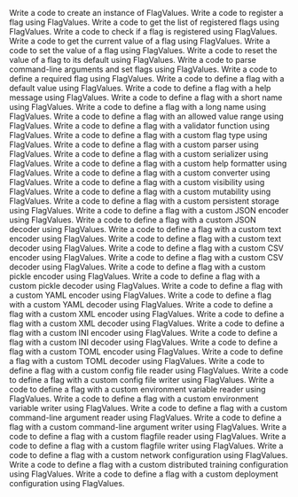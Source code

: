Write a code to create an instance of FlagValues.
Write a code to register a flag using FlagValues.
Write a code to get the list of registered flags using FlagValues.
Write a code to check if a flag is registered using FlagValues.
Write a code to get the current value of a flag using FlagValues.
Write a code to set the value of a flag using FlagValues.
Write a code to reset the value of a flag to its default using FlagValues.
Write a code to parse command-line arguments and set flags using FlagValues.
Write a code to define a required flag using FlagValues.
Write a code to define a flag with a default value using FlagValues.
Write a code to define a flag with a help message using FlagValues.
Write a code to define a flag with a short name using FlagValues.
Write a code to define a flag with a long name using FlagValues.
Write a code to define a flag with an allowed value range using FlagValues.
Write a code to define a flag with a validator function using FlagValues.
Write a code to define a flag with a custom flag type using FlagValues.
Write a code to define a flag with a custom parser using FlagValues.
Write a code to define a flag with a custom serializer using FlagValues.
Write a code to define a flag with a custom help formatter using FlagValues.
Write a code to define a flag with a custom converter using FlagValues.
Write a code to define a flag with a custom visibility using FlagValues.
Write a code to define a flag with a custom mutability using FlagValues.
Write a code to define a flag with a custom persistent storage using FlagValues.
Write a code to define a flag with a custom JSON encoder using FlagValues.
Write a code to define a flag with a custom JSON decoder using FlagValues.
Write a code to define a flag with a custom text encoder using FlagValues.
Write a code to define a flag with a custom text decoder using FlagValues.
Write a code to define a flag with a custom CSV encoder using FlagValues.
Write a code to define a flag with a custom CSV decoder using FlagValues.
Write a code to define a flag with a custom pickle encoder using FlagValues.
Write a code to define a flag with a custom pickle decoder using FlagValues.
Write a code to define a flag with a custom YAML encoder using FlagValues.
Write a code to define a flag with a custom YAML decoder using FlagValues.
Write a code to define a flag with a custom XML encoder using FlagValues.
Write a code to define a flag with a custom XML decoder using FlagValues.
Write a code to define a flag with a custom INI encoder using FlagValues.
Write a code to define a flag with a custom INI decoder using FlagValues.
Write a code to define a flag with a custom TOML encoder using FlagValues.
Write a code to define a flag with a custom TOML decoder using FlagValues.
Write a code to define a flag with a custom config file reader using FlagValues.
Write a code to define a flag with a custom config file writer using FlagValues.
Write a code to define a flag with a custom environment variable reader using FlagValues.
Write a code to define a flag with a custom environment variable writer using FlagValues.
Write a code to define a flag with a custom command-line argument reader using FlagValues.
Write a code to define a flag with a custom command-line argument writer using FlagValues.
Write a code to define a flag with a custom flagfile reader using FlagValues.
Write a code to define a flag with a custom flagfile writer using FlagValues.
Write a code to define a flag with a custom network configuration using FlagValues.
Write a code to define a flag with a custom distributed training configuration using FlagValues.
Write a code to define a flag with a custom deployment configuration using FlagValues.